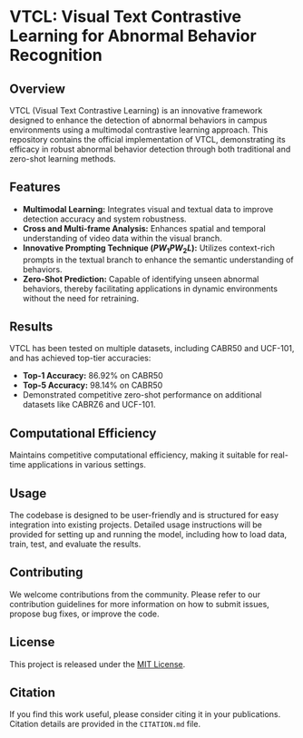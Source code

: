 # VTCL: Visual Text Contrastive Learning for Abnormal Behavior Recognition

## Overview
VTCL (Visual Text Contrastive Learning) is an innovative framework designed to enhance the detection of abnormal behaviors in campus environments using a multimodal contrastive learning approach. This repository contains the official implementation of VTCL, demonstrating its efficacy in robust abnormal behavior detection through both traditional and zero-shot learning methods.

## Features
- **Multimodal Learning:** Integrates visual and textual data to improve detection accuracy and system robustness.
- **Cross and Multi-frame Analysis:** Enhances spatial and temporal understanding of video data within the visual branch.
- **Innovative Prompting Technique ($PW_1PW_2L$):** Utilizes context-rich prompts in the textual branch to enhance the semantic understanding of behaviors.
- **Zero-Shot Prediction:** Capable of identifying unseen abnormal behaviors, thereby facilitating applications in dynamic environments without the need for retraining.

## Results
VTCL has been tested on multiple datasets, including CABR50 and UCF-101, and has achieved top-tier accuracies:
- **Top-1 Accuracy:** 86.92% on CABR50
- **Top-5 Accuracy:** 98.14% on CABR50
- Demonstrated competitive zero-shot performance on additional datasets like CABRZ6 and UCF-101.

## Computational Efficiency
Maintains competitive computational efficiency, making it suitable for real-time applications in various settings.

## Usage
The codebase is designed to be user-friendly and is structured for easy integration into existing projects. Detailed usage instructions will be provided for setting up and running the model, including how to load data, train, test, and evaluate the results.

## Contributing
We welcome contributions from the community. Please refer to our contribution guidelines for more information on how to submit issues, propose bug fixes, or improve the code.

## License
This project is released under the [MIT License](LICENSE).

## Citation
If you find this work useful, please consider citing it in your publications. Citation details are provided in the `CITATION.md` file.

